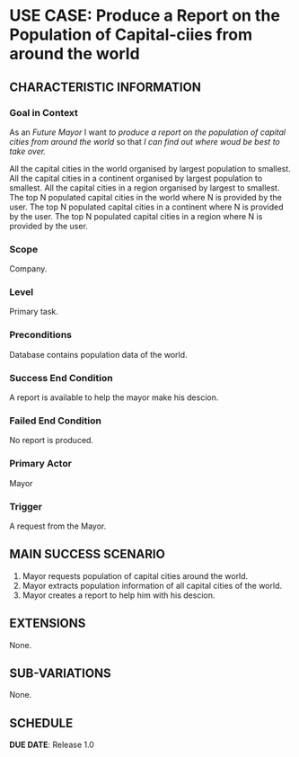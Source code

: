# USE CASE: Produce a Report on the Population of Capital-ciies from around the world

## CHARACTERISTIC INFORMATION

### Goal in Context

As an *Future Mayor* I want *to produce a report on the population of capital cities from around the world* so that *I can find out where woud be best to take over.*

All the capital cities in the world organised by largest population to smallest.
All the capital cities in a continent organised by largest population to smallest.
All the capital cities in a region organised by largest to smallest.
The top N populated capital cities in the world where N is provided by the user.
The top N populated capital cities in a continent where N is provided by the user.
The top N populated capital cities in a region where N is provided by the user.

### Scope

Company.

### Level

Primary task.

### Preconditions

Database contains population data of the world.

### Success End Condition

A report is available to help the mayor make his descion.

### Failed End Condition

No report is produced.

### Primary Actor
Mayor

### Trigger

A request from the Mayor.

## MAIN SUCCESS SCENARIO

1. Mayor requests population of capital cities around the world.
2. Mayor extracts population information of all capital cities of the world.
3. Mayor creates a report to help him with his descion.

## EXTENSIONS

None.

## SUB-VARIATIONS

None.

## SCHEDULE

**DUE DATE**: Release 1.0
